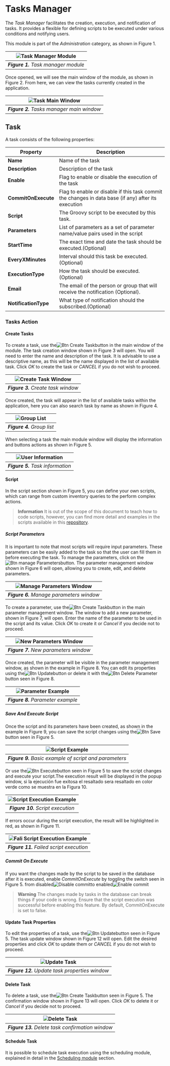 # Tasks Manager
The *Task Manager* facilitates the creation, execution, and notification of tasks. It provides a flexible for defining scripts to be executed under various conditions and notifying users. 

This module is part of the *Administration* category, as shown in Figure 1.

|![Task Manager Module](images/taskman_module.png)|
|:--:|
| ***Figure 1.** Task manager module* |

Once opened, we will see the main window of the module, as shown in Figure 2. From here, we can view the tasks currently created in the application.

|![Task Main Window](images/taskman_main_window.png)|
|:--:|
| ***Figure 2.** Tasks manager main window* |

## Task

A task consists of the following properties: 

| Property           | Description |
|--------------------|----------------------------------------|
| **Name**           | Name of the task |
| **Description**    | Description of the task |
| **Enable**         | Flag to enable or disable the execution of the task |
| **CommitOnExecute**| Flag to enable or disable if this task commit the changes in data base (if any) after its execution |
| **Script** | The Groovy script to be executed by this task. |
| **Parameters**    | List of parameters as a set of parameter name/value pairs used in the script |
| **StartTime** | The exact time and date the task should be executed.(Optional) |
| **EveryXMinutes** | Interval should this task be executed.(Optional) |
| **ExecutionType** | How the task should be executed.(Optional) |
| **Email** | The email of the person or group that will receive the notification (Optional). |
| **NotificationType** | What type of notification should the subscribed.(Optional) |

### Tasks Action 
#### Create Tasks
To create a task, use the![Btn Create Task](images/btn_create_tasks.png)button in the main window of the module. The task creation window shown in Figure 3 will open. You will need to enter the name and description of the task. It is advisable to use a descriptive name, as this will be the name displayed in the list of available task. Click *OK* to create the task or *CANCEL* if you do not wish to proceed.

|![Create Task Window](images/taskman_create_task_window.png)|
|:--:|
| ***Figure 3.** Create task window* |

Once created, the task will appear in the list of available tasks within the application, here you can also search task by name as shown in Figure 4. 

|![Group List](images/taskman_list_of_tasks.png)|
|:--:|
| ***Figure 4.** Group list* |

When selecting a task the main module window will display the information and buttons actions as shown in Figure 5.

|![User Information](images/tasman_task_information.png)|
|:--:|
| ***Figure 5.** Task information* |

#### Script
In the script section shown in Figure 5, you can define your own scripts, which can range from custom inventory queries to the perform complex actions.

> **Information**
It is out of the scope of this document to teach how to code scripts, however, you can find more detail and examples in the scripts available in this [repository](https://sourceforge.net/p/kuwaiba/code/HEAD/tree/server/trunk/scripts/scripted-task/).

##### Script Parameters
It is important to note that most scripts will require input parameters. These parameters can be easily added to the task so that the user can fill them in before executing the task. To manage the parameters, click on the![Btn manage Parameters](images/btn_manage_parameters.png)button. The parameter management window shown in Figure 6 will open, allowing you to create, edit, and delete parameters.

|![Manage Parameters Window](images/taskman_manage_parameters_window.png)|
|:--:|
| ***Figure 6.** Manage parameters window* |

To create a parameter, use the![Btn Create Task](images/btn_create_tasks.png)button in the main parameter management window. The window to add a new parameter, shown in Figure 7, will open. Enter the name of the parameter to be used in the script and its value. Click *OK* to create it or *Cancel* if you decide not to proceed.

|![New Parameters Window](images/taskman_new_parameter_window.png)|
|:--:|
| ***Figure 7.** New parameters window* |

Once created, the parameter will be visible in the parameter management window, as shown in the example in Figure 8. You can edit its properties using the![Btn Update](images/btn_update.png)button or delete it with the![Btn Delete Parameter](images/btn_delete.png)button seen in Figure 8.

|![Parameter Example](images/manage_parameters.png)|
|:--:|
| ***Figure 8.** Parameter example* |

##### Save And Execute Script
Once the script and its parameters have been created, as shown in the example in Figure 9, you can save the script changes using the![Btn Save](images/btn_save_task_changes.png)button seen in Figure 5.  

|![Script Example](images/example_script.png)|
|:--:|
| ***Figure 9.** Basic example of script and parameters* |

Or use the![Btn Execute](images/btn_execute.png)button seen in Figure 5 to save the script changes and execute your script.The execution result will be displayed in the popup window, si la ejecución fue exitosa el resaltado sera resaltado en color verde como se muestra en la Figura 10.

|![Script Execution Example](images/script_execution.png)|
|:--:|
| ***Figure 10.** Script execution* |

If errors occur during the script execution, the result will be highlighted in red, as shown in Figure 11.

|![Fali Script Execution Example](images/script_execution_fail.png)|
|:--:|
| ***Figure 11.** Failed script execution* |

##### Commit On Execute
If you want the changes made by the script to be saved in the database after it is executed, enable *CommitOnExecute* by toggling the switch seen in Figure 5. from disabled![Disable commit](images/btn_commit_disable.png)to enabled![Enable commit](images/btn_commit_enable.png)

> **Warning**
> The changes made by tasks in the database can break things if your code is wrong. Ensure that the script execution was successful before enabling this feature. By default, CommitOnExecute is set to false.

#### Update Task Properties
To edit the properties of a task, use the![Btn Update](images/btn_update.png)button seen in Figure 5. The task update window shown in Figure 12 will open. Edit the desired properties and click *OK* to update them or *CANCEL* if you do not wish to proceed.

|![Update Task](images/taskman_update_task_window.png)|
|:--:|
| ***Figure 12.** Update task properties window* |

#### Delete Task 
To delete a task, use the![Btn Create Task](images/btn_delete.png)button seen in Figure 5. The confirmation window shown in Figure 13 will open. Click *OK* to delete it or *Cancel* if you decide not to proceed.

|![Delete Task](images/taskman_delete_task.png)|
|:--:|
| ***Figure 13.** Delete task confirmation window* |

#### Schedule Task
It is possible to schedule task execution using the scheduling module, explained in detail in the [Scheduling module](../scheduling/README.md) section.  